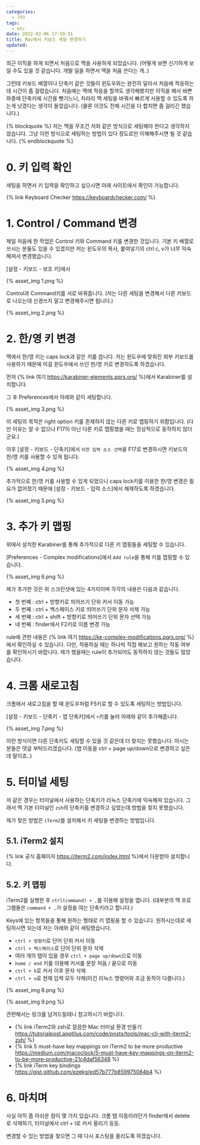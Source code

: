 ```yaml
---
categories:
  - 기타
tags:
  - etc
date: 2022-02-06 17:59:51
title: Mac에서 키보드 세팅 변경하기
updated:
---
```


최근 이직을 하게 되면서 처음으로 맥을 사용하게 되었습니다.
(어떻게 보면 신기하게 보일 수도 있을 것 같습니다. 개발 일을 하면서 맥을 처음 쓴다는 게..)

그런데 키보드 배열이나 단축키 같은 것들이 윈도우와는 완전히 달라서 처음에 적응하는데 시간이 좀 걸렸습니다.
처음에는 맥에 적응을 할까도 생각해봤지만 이직을 해서 바쁜 와중에 단축키에 시간을 뺏기느니, 차라리 맥 세팅을 바꿔서 빠르게 사용할 수 있도록 하는게 낫겠다는 생각이 들었습니다.
(물론 이것도 전체 시간을 다 합치면 좀 걸리긴 했습니다.)

{% blockquote %}
	저는 맥을 무조건 저와 같은 방식으로 세팅해야 한다고 생각하지 않습니다.
	그냥 이런 방식으로 세팅하는 방법이 있다 정도로만 이해해주시면 될 것 같습니다.
{% endblockquote %}

# 0. 키 입력 확인

세팅을 하면서 키 입력을 확인하고 싶으시면 아래 사이트에서 확인이 가능합니다.

{% link Keyboard Checker https://keyboardchecker.com/ %}

# 1. Control / Command 변경

제일 처음에 한 작업은 Control 키와 Command 키를 변경한 것입니다.
기본 키 배열로 쓰시는 분들도 있을 수 있겠지만 저는 윈도우의 복사, 붙여넣기의 ctrl c, v가 너무 익숙해져서 변경했습니다.

[설정 - 키보드 - 보조 키]에서

{% asset_img 1.png %}

Control과 Command키를 서로 바꿔줍니다.
(저는 다른 세팅을 변경해서 다른 키보드로 나오는데 신경쓰지 말고 변경해주시면 됩니다.)

{% asset_img 2.png %}

# 2. 한/영 키 변경

맥에서 한/영 키는 caps lock과 같은 키를 씁니다. 저는 윈도우에 맞춰진 외부 키보드를 사용하기 때문에
이걸 윈도우에서 쓰던 한/영 키로 변경하도록 하겠습니다.

먼저 {% link 여기 https://karabiner-elements.pqrs.org/ %}에서 Karabiner를 설치합니다.

그 후 Preferences에서 아래와 같이 세팅합니다.

{% asset_img 3.png %}

이 세팅의 목적은 right option 키를 존재하지 않는 다른 키로 맵핑하기 위함입니다.
(다만 이유는 알 수 없으나 F17이 아닌 다른 키로 맵핑했을 때는 정상적으로 동작하지 않더군요.)

이후 [설정 - 키보드 - 단축키]에서 `이전 입력 소스 선택`을 F17로 변경하시면 키보드의 한/영 키를 사용할 수 있게 됩니다.

{% asset_img 4.png %}

추가적으로 한/영 키를 사용할 수 있게 되었으니 caps lock키를 이용한 한/영 변경은 필요가 없어졌기 때문에
[설정 - 키보드 - 입력 소스]에서 해제하도록 하겠습니다.

{% asset_img 5.png %}

# 3. 추가 키 맵핑

위에서 설치한 Karabiner를 통해 추가적으로 다른 키 맵핑들을 세팅할 수 있습니다.

[Preferences - Complex modifications]에서 `Add rule`을 통해 키를 맵핑할 수 있습니다.

{% asset_img 6.png %}

제가 추가한 것은 위 스크린샷에 있는 4가지이며 각각의 내용은 다음과 같습니다.

- 첫 번째 : ctrl + 방향키로 띄어쓰기 단위 커서 이동 가능
- 두 번째 : ctrl + 백스페이스 키로 띄어쓰기 단위 문자 삭제 가능
- 세 번째 : ctrl + shift + 방향키로 띄어쓰기 단위 문자 선택 가능
- 네 번째 : finder에서 F2키로 이름 변경 가능

rule에 관한 내용은 {% link 여기 https://ke-complex-modifications.pqrs.org/ %}에서 확인하실 수 있습니다.
다만, 적용하실 때는 하나씩 직접 해보고 원하는 작동 여부를 확인하시기 바랍니다.
제가 했을때는 rule이 추가되어도 동작하지 않는 것들도 많았습니다.

# 4. 크롬 새로고침

크롬에서 새로고침을 할 때 윈도우처럼 F5키로 할 수 있도록 세팅하는 방법입니다.

[설정 - 키보드 - 단축키 - 앱 단축키]에서 `+`키를 눌러 아래와 같이 추가해줍니다.

{% asset_img 7.png %}

이런 방식이면 다른 단축키도 세팅할 수 있을 것 같은데 더 찾지는 못했습니다. 아시는 분들은 댓글 부탁드리겠습니다.
(탭 이동을 ctrl + page up/down으로 변경하고 싶은데 말이죠..)

# 5. 터미널 세팅

저 같은 경우는 터미널에서 사용하는 단축키가 리눅스 단축키에 익숙해져 있습니다.
그래서 맥 기본 터미널인 `zsh`의 단축키를 변경하고 싶었는데 방법을 찾지 못했습니다.

제가 찾은 방법은 `iTerm2`를 설치해서 키 세팅을 변경하는 방법입니다.

## 5.1. iTerm2 설치

{% link 공식 홈페이지 https://iterm2.com/index.html %}에서 다운받아 설치합니다.

## 5.2. 키 맵핑

iTerm2를 실행한 후 `ctrl(command) + ,`를 이용해 설정을 엽니다.
(대부분의 맥 프로그램들은 `command + ,`가 설정을 여는 단축키라고 합니다.)

Keys에 있는 항목들을 통해 원하는 형태로 키 맵핑을 할 수 있습니다.
원하시는데로 세팅하시면 되는데 저는 아래와 같이 세팅했습니다.

- `ctrl + 방향키`로 단어 단위 커서 이동
- `ctrl + 백스페이스`로 단어 단위 문자 삭제
- 여러 개의 탭이 있을 경우 `ctrl + page up/down`으로 이동
- `home / end` 키를 이용해 커서를 문장 처음 / 끝으로 이동
- `ctrl + k`로 커서 이후 문자 삭제
- `ctrl + u`로 현재 입력 모두 삭제(이건 리눅스 명령어와 조금 동작이 다릅니다.)

{% asset_img 8.png %}

{% asset_img 9.png %}

관련해서는 링크를 남겨드릴테니 참고하시기 바랍니다.

- {% link iTerm2와 zsh로 깔끔한 Mac 터미널 환경 만들기 https://tutorialpost.apptilus.com/code/posts/tools/mac-cli-with-iterm2-zsh/ %}
- {% link 5 must-have key mappings on iTerm2 to be more productive https://medium.com/macoclock/5-must-have-key-mappings-on-iterm2-to-be-more-productive-21c4daf56348 %}
- {% link iTerm key bindings https://gist.github.com/ezekg/ed57b777b859975084b4 %}

# 6. 마치며

사실 아직 좀 아쉬운 점이 몇 가지 있습니다.
크롬 탭 이동이라던가 finder에서 delete로 삭제하기, 터미널에서 ctrl + l로 커서 올리기 등등.

변경할 수 있는 방법을 찾으면 그 때 다시 포스팅을 올리도록 하겠습니다.
